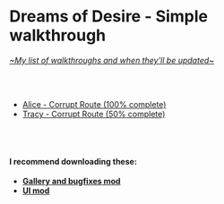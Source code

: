 # Dreams of Desire - Simple walkthrough
[*\~My list of walkthroughs and when they'll be updated\~*](https://www.patreon.com/maimlain)

<br>
<br>

- [Alice - Corrupt Route (100% complete)](https://github.com/maim-lain/dreams/blob/master/alice/dom-route.md)
- [Tracy - Corrupt Route (50% complete)](https://github.com/maim-lain/dreams/blob/master/tracy/dom-route.md)

<br>
<br>

#### I recommend downloading these:
- [**Gallery and bugfixes mod**](https://f95zone.com/threads/dreams-of-desire-ep-12-gallery-unlocker-and-bugfixes-mod-v5-0-bossapplesauce.11194)  
- [**UI mod**](https://f95zone.com/threads/dreams-of-desire-ui-mod-and-simplified-walkthrough.14459/)


<!---

- Alice - Love Route  
- [Alice - Corrupt Route](https://github.com/maim-lain/dreams/blob/master/alice/dom-route.md)

<br>

- Tracy - Love Route
- Tracy - Corrupt Route

--->
